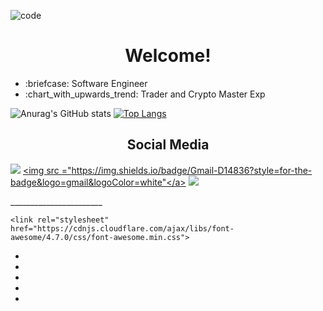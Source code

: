 ![code](https://user-images.githubusercontent.com/47516085/164051518-e89989cb-d6bc-4914-9a3c-a2381d6cf92d.png)


<h1 align="center">Welcome!</h1>

<ul>
  <li>
:briefcase: Software Engineer
    </li>
  <li>
:chart_with_upwards_trend: Trader and Crypto Master Exp
  </li>
  </ul>


![Anurag's GitHub stats](https://github-readme-stats.vercel.app/api?username=pactx&theme=midnight-purple&show_icons=true) [![Top Langs](https://github-readme-stats.vercel.app/api/top-langs/?username=pactx&layout=compact&theme=midnight-purple&show&show_icons=true)](https://github.com/pactx/github-readme-stats)



<div>
  <h2 align="center">Social Media</h2>

  <a href="https://www.instagram.com/officialpactx/" target="_blank"><img src ="https://img.shields.io/badge/Instagram-E4405F?style=for-the-badge&logo=instagram&logoColor=white"></a>
   <a href= "mailto:marlon.sutana@gmail.com" target="_blank"><img src ="https://img.shields.io/badge/Gmail-D14836?style=for-the-badge&logo=gmail&logoColor=white"</a>
  <a href="https://www.twitch.tv/pactx" target="_blank"><img src = "https://img.shields.io/badge/Twitch-9146FF?style=for-the-badge&logo=twitch&logoColor=white"></a>
</div>
  _______________________
  
  <!DOCTYPE html>
<html>
<head>
    <title>Glowing Gradient Icon Hover Effects | Flawless Coder</title>
    <link rel="stylesheet" type="text/css" href="style.css">

    <link rel="stylesheet" href="https://cdnjs.cloudflare.com/ajax/libs/font-awesome/4.7.0/css/font-awesome.min.css">
</head>

<body>
    <ul>
        <li><a href="https://www.youtube.com/channel/UC3BHmrYvhSKNSmwpHNl3NwA" target="_blank"><i class="fa fa-youtube" aria-hidden="true"></i></a></li>
        <li><a href="https://www.facebook.com/pactx.official/" target="_blank"><i class="fa fa-cog fa-facebook" aria-hidden="true"></i></a></li>
        <li><a href="https://www.instagram.com/officialpactx/" target="_blank"><i class="fa fa-instagram" aria-hidden="true"></i></a></li>
        <li><a href="https://github.com/pactx" target="_blank"><i class="fa fa-github" aria-hidden="true"></i></a></li>
        <li><a href="https://www.twitch.tv/pactx" target="_blank"><i class="fa fa-twitch" aria-hidden="true"></i></a></li>
    </ul>
</body>
</html>

